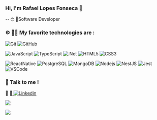 ### Hi, I'm Rafael Lopes Fonseca 👋
-- 🤓  💸Software Developer

###  ⚙️  👨‍💻 My favorite technologies are :

![Git](https://img.shields.io/badge/-Git-black?style=flat-square&logo=git)
![GitHub](https://img.shields.io/badge/-GitHub-181717?style=flat-square&logo=github)

![JavaScript](https://img.shields.io/badge/JavaScript-F7DF1E?style=for-the-badge&logo=javascript&logoColor=black)
![TypeScript](https://img.shields.io/badge/TypeScript-007ACC?style=for-the-badge&logo=typescript&logoColor=whit)
![.Net](https://img.shields.io/badge/.NET-5C2D91?style=for-the-badge&logo=.net&logoColor=white)
![HTML5](https://img.shields.io/badge/HTML5-E34F26?style=for-the-badge&logo=html5&logoColor=white)
![CSS3](https://img.shields.io/badge/CSS3-1572B6?style=for-the-badge&logo=css3&logoColor=whit)


![ReactNative](https://img.shields.io/badge/-ReactNative-45b8d8?style=flat-square&logo=react&logoColor=white)
![PostgreSQL](https://img.shields.io/badge/-PostgreSQL-336791?style=flat-square&logo=postgresql&logoColor=white)
![MongoDB](https://img.shields.io/badge/-MongoDB-black?style=flat-square&logo=mongodb)
![Nodejs](https://img.shields.io/badge/-Nodejs-339933?style=flat-square&logo=Node.js&logoColor=white)
![NestJS](https://img.shields.io/badge/-NestJS-E0234E?style=flat-square&logo=nestjs&logoColor=white)
![Jest](https://img.shields.io/badge/-Jest-c21325?style=flat-square&logo=jest)
![VSCode](https://img.shields.io/badge/-VSCode-007ACC?style=flat-square&logo=visual-studio-code&logoColor=white)

  
### 🤙 Talk to me ! 
  👔 👔<a href="https://www.linkedin.com/in/rafael-lopes-838783108/"> ![Linkedin](https://img.shields.io/badge/-Linkedin-0077B5?style=flat-square&logo=linkedin)</a>

<p align="left"> <img src="https://github-readme-stats.vercel.app/api?username=RafaBarros93&show_icons=true&theme=graywhite&include_all_commits=true&count_private=true"/> </p>
<p align="left"> <img src="https://github-readme-stats.vercel.app/api/top-langs/?username=RafaBarros93&layout=compact&theme=graywhite"/> </p>
